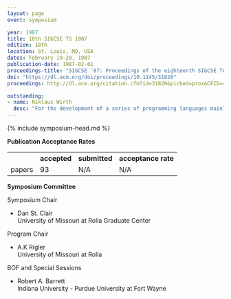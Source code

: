 ```yaml
---
layout: page
event: symposium

year: 1987
title: 18th SIGCSE TS 1987
edition: 18th
location: St. Louis, MO, USA
dates: February 19-20, 1987
publication-date: 1987-02-01
proceedings-title: "SIGCSE '87: Proceedings of the eighteenth SIGCSE Technical Symposium on Computer Science Education"
doi: "https://dl.acm.org/doi/proceedings/10.1145/31820"
proceedings: http://dl.acm.org/citation.cfm?id=31820&picked=prox&CFID=49682586&CFTOKEN=91512291

outstanding:
- name: Niklaus Wirth
  desc: "For the development of a series of programming languages mainly for use in education chief among them Pascal. These languages continue to have a profound effect on the teaching of programming and on computer science in general."
---
```


{% include symposium-head.md %}

**Publication Acceptance Rates**

<table class="table table-hover table-sm">
    <tr><th>&nbsp;</th><th>accepted</th> <th>submitted</th> <th>acceptance rate</th> </tr>
    <tr><td>papers</td>
        <td>93</td>
        <td>N/A</td>
        <td>N/A</td></tr>
</table>


**Symposium Committee**

Symposium Chair

-   Dan St. Clair\
    University of Missouri at Rolla Graduate Center

Program Chair

-   A.K Rigler\
    University of Missouri at Rolla

BOF and Special Sessions

-   Robert A. Barrett\
    Indiana University - Purdue University at Fort Wayne

